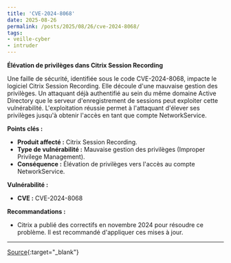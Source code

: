 ```yaml
---
title: 'CVE-2024-8068'
date: 2025-08-26
permalink: /posts/2025/08/26/cve-2024-8068/
tags:
- veille-cyber
- intruder
---
```

**Élévation de privilèges dans Citrix Session Recording**

Une faille de sécurité, identifiée sous le code CVE-2024-8068, impacte le logiciel Citrix Session Recording. Elle découle d'une mauvaise gestion des privilèges. Un attaquant déjà authentifié au sein du même domaine Active Directory que le serveur d'enregistrement de sessions peut exploiter cette vulnérabilité. L'exploitation réussie permet à l'attaquant d'élever ses privilèges jusqu'à obtenir l'accès en tant que compte NetworkService.

**Points clés :**
*   **Produit affecté :** Citrix Session Recording.
*   **Type de vulnérabilité :** Mauvaise gestion des privilèges (Improper Privilege Management).
*   **Conséquence :** Élévation de privilèges vers l'accès au compte NetworkService.

**Vulnérabilité :**
*   **CVE :** CVE-2024-8068

**Recommandations :**
*   Citrix a publié des correctifs en novembre 2024 pour résoudre ce problème. Il est recommandé d'appliquer ces mises à jour.

---
[Source](https://cvemon.intruder.io/cves/CVE-2024-8068){:target="_blank"}
